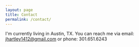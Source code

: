 ```yaml
---
layout: page
title: Contact
permalink: /contact/
---
```


I'm currently living in Austin, TX. You can reach me via email: jhartley1412@gmail.com
or phone: 301.651.6243